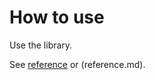 <!--
  This document was generated from ../src/docs/tutorial.md 
-->

# How to use

Use the library.

See [reference](reference.md) or (reference.md).
